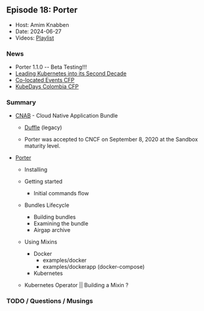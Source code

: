 ## Episode 18: Porter

- Host: Amim Knabben
- Date: 2024-06-27
- Videos: [Playlist](https://www.youtube.com/playlist?list=PLj6h78yzYM2PnyOsrsCbR_kqjCKfPObHK)

### News

- Porter 1.1.0 -- Beta Testing!!!
-  [Leading Kubernetes into its Second Decade](https://kubernetespodcast.com/episode/228-new-leads/)
-  [Co-located Events CFP](https://events.linuxfoundation.org/kubecon-cloudnativecon-north-america/co-located-events/cfp/)
-  [KubeDays Colombia CFP](https://events.linuxfoundation.org/kubeday-colombia/program/cfp/)

### Summary

- [CNAB](cnab.io) - Cloud Native Application Bundle
  - [Duffle](https://duffle.sh/) (legacy)

  - Porter was accepted to CNCF on September 8, 2020 at the Sandbox maturity level.
- [Porter](https://www.cncf.io/projects/porter/)

  - Installing
  - Getting started
    - Initial commands flow

  - Bundles Lifecycle
    - Building bundles
    - Examining the bundle
    - Airgap archive
 
  - Using Mixins
    - Docker
      - examples/docker
      - examples/dockerapp (docker-compose)
    - Kubernetes

  - Kubernetes Operator || Building a Mixin ?

### TODO / Questions / Musings

